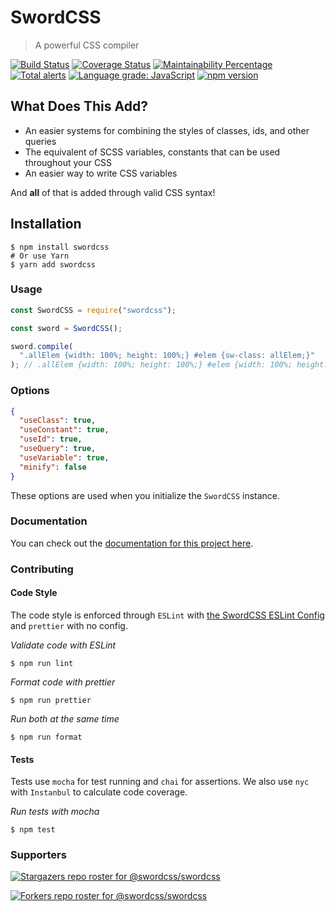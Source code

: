 # SwordCSS

> A powerful CSS compiler

<!--<img src="https://img.shields.io/coveralls/github/swordcss/swordcss">
<img src="https://img.shields.io/travis/swordcss/swordcss">
<img src="https://img.shields.io/npm/v/swordcss">
<img src="https://img.shields.io/codeclimate/maintainability-percentage/swordcss/swordcss">-->

[![Build Status](https://img.shields.io/travis/swordcss/swordcss)](https://travis-ci.org/swordcss/swordcss)
[![Coverage Status](https://img.shields.io/coveralls/github/swordcss/swordcss)](https://coveralls.io/github/swordcss/swordcss?branch=master)
[![Maintainability Percentage](https://img.shields.io/codeclimate/maintainability-percentage/swordcss/swordcss)](https://codeclimate.com/github/swordcss/swordcss)
[![Total alerts](https://img.shields.io/lgtm/alerts/g/swordcss/swordcss.svg?logo=lgtm&logoWidth=18)](https://lgtm.com/projects/g/swordcss/swordcss/alerts/)
[![Language grade: JavaScript](https://img.shields.io/lgtm/grade/javascript/g/swordcss/swordcss.svg?logo=lgtm&logoWidth=18)](https://lgtm.com/projects/g/swordcss/swordcss/context:javascript)
[![npm version](https://img.shields.io/npm/v/swordcss)](https://npmjs.org/package/swordcss)

## What Does This Add?

- An easier systems for combining the styles of classes, ids, and other queries
- The equivalent of SCSS variables, constants that can be used throughout your CSS
- An easier way to write CSS variables

And **all** of that is added through valid CSS syntax!

## Installation

```
$ npm install swordcss
# Or use Yarn
$ yarn add swordcss
```

### Usage

```javascript
const SwordCSS = require("swordcss");

const sword = SwordCSS();

sword.compile(
  ".allElem {width: 100%; height: 100%;} #elem {sw-class: allElem;}"
); // .allElem {width: 100%; height: 100%;} #elem {width: 100%; height: 100%;}
```

### Options

```json
{
  "useClass": true,
  "useConstant": true,
  "useId": true,
  "useQuery": true,
  "useVariable": true,
  "minify": false
}
```

These options are used when you initialize the `SwordCSS` instance.

### Documentation

You can check out the [documentation for this project here](https://swordcss.github.io/swordcss).

### Contributing

#### Code Style

The code style is enforced through `ESLint` with [the SwordCSS ESLint Config](https://github.com/swordcss/eslint-config-swordcss) and `prettier` with no config.

_Validate code with ESLint_

```
$ npm run lint
```

_Format code with prettier_

```
$ npm run prettier
```

_Run both at the same time_

```
$ npm run format
```

#### Tests

Tests use `mocha` for test running and `chai` for assertions. We also use `nyc` with `Instanbul` to calculate code coverage.

_Run tests with mocha_

```
$ npm test
```

### Supporters

[![Stargazers repo roster for @swordcss/swordcss](https://reporoster.com/stars/swordcss/swordcss)](https://github.com/swordcss/swordcss/stargazers)

[![Forkers repo roster for @swordcss/swordcss](https://reporoster.com/forks/swordcss/swordcss)](https://github.com/swordcss/swordcss/network/members)
